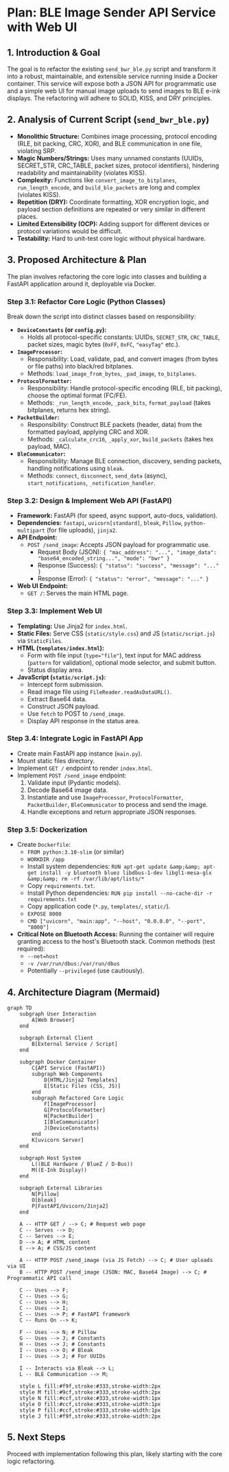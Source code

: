 # Plan: BLE Image Sender API Service with Web UI

## 1. Introduction &amp; Goal

The goal is to refactor the existing `send_bwr_ble.py` script and transform it into a robust, maintainable, and extensible service running inside a Docker container. This service will expose both a JSON API for programmatic use and a simple web UI for manual image uploads to send images to BLE e-ink displays. The refactoring will adhere to SOLID, KISS, and DRY principles.

## 2. Analysis of Current Script (`send_bwr_ble.py`)

*   **Monolithic Structure:** Combines image processing, protocol encoding (RLE, bit packing, CRC, XOR), and BLE communication in one file, violating SRP.
*   **Magic Numbers/Strings:** Uses many unnamed constants (UUIDs, SECRET_STR, CRC_TABLE, packet sizes, protocol identifiers), hindering readability and maintainability (violates KISS).
*   **Complexity:** Functions like `convert_image_to_bitplanes`, `run_length_encode`, and `build_ble_packets` are long and complex (violates KISS).
*   **Repetition (DRY):** Coordinate formatting, XOR encryption logic, and payload section definitions are repeated or very similar in different places.
*   **Limited Extensibility (OCP):** Adding support for different devices or protocol variations would be difficult.
*   **Testability:** Hard to unit-test core logic without physical hardware.

## 3. Proposed Architecture &amp; Plan

The plan involves refactoring the core logic into classes and building a FastAPI application around it, deployable via Docker.

### Step 3.1: Refactor Core Logic (Python Classes)

Break down the script into distinct classes based on responsibility:

*   **`DeviceConstants` (or `config.py`):**
    *   Holds all protocol-specific constants: UUIDs, `SECRET_STR`, `CRC_TABLE`, packet sizes, magic bytes (`0xFF`, `0xFC`, `"easyTag"` etc.).
*   **`ImageProcessor`:**
    *   Responsibility: Load, validate, pad, and convert images (from bytes or file paths) into black/red bitplanes.
    *   Methods: `load_image_from_bytes`, `_pad_image`, `to_bitplanes`.
*   **`ProtocolFormatter`:**
    *   Responsibility: Handle protocol-specific encoding (RLE, bit packing), choose the optimal format (FC/FE).
    *   Methods: `_run_length_encode`, `_pack_bits`, `format_payload` (takes bitplanes, returns hex string).
*   **`PacketBuilder`:**
    *   Responsibility: Construct BLE packets (header, data) from the formatted payload, applying CRC and XOR.
    *   Methods: `_calculate_crc16`, `_apply_xor`, `build_packets` (takes hex payload, MAC).
*   **`BleCommunicator`:**
    *   Responsibility: Manage BLE connection, discovery, sending packets, handling notifications using `bleak`.
    *   Methods: `connect`, `disconnect`, `send_data` (async), `start_notifications`, `_notification_handler`.

### Step 3.2: Design &amp; Implement Web API (FastAPI)

*   **Framework:** FastAPI (for speed, async support, auto-docs, validation).
*   **Dependencies:** `fastapi`, `uvicorn[standard]`, `bleak`, `Pillow`, `python-multipart` (for file uploads), `jinja2`.
*   **API Endpoint:**
    *   `POST /send_image`: Accepts JSON payload for programmatic use.
        *   Request Body (JSON): `{ "mac_address": "...", "image_data": "base64_encoded_string...", "mode": "bwr" }`
        *   Response (Success): `{ "status": "success", "message": "..." }`
        *   Response (Error): `{ "status": "error", "message": "..." }`
*   **Web UI Endpoint:**
    *   `GET /`: Serves the main HTML page.

### Step 3.3: Implement Web UI

*   **Templating:** Use Jinja2 for `index.html`.
*   **Static Files:** Serve CSS (`static/style.css`) and JS (`static/script.js`) via `StaticFiles`.
*   **HTML (`templates/index.html`):**
    *   Form with file input (`type="file"`), text input for MAC address (`pattern` for validation), optional mode selector, and submit button.
    *   Status display area.
*   **JavaScript (`static/script.js`):**
    *   Intercept form submission.
    *   Read image file using `FileReader.readAsDataURL()`.
    *   Extract Base64 data.
    *   Construct JSON payload.
    *   Use `fetch` to POST to `/send_image`.
    *   Display API response in the status area.

### Step 3.4: Integrate Logic in FastAPI App

*   Create main FastAPI app instance (`main.py`).
*   Mount static files directory.
*   Implement `GET /` endpoint to render `index.html`.
*   Implement `POST /send_image` endpoint:
    1.  Validate input (Pydantic models).
    2.  Decode Base64 image data.
    3.  Instantiate and use `ImageProcessor`, `ProtocolFormatter`, `PacketBuilder`, `BleCommunicator` to process and send the image.
    4.  Handle exceptions and return appropriate JSON responses.

### Step 3.5: Dockerization

*   Create `Dockerfile`:
    *   `FROM python:3.10-slim` (or similar)
    *   `WORKDIR /app`
    *   Install system dependencies: `RUN apt-get update &amp;&amp; apt-get install -y bluetooth bluez libdbus-1-dev libgl1-mesa-glx &amp;&amp; rm -rf /var/lib/apt/lists/*`
    *   Copy `requirements.txt`.
    *   Install Python dependencies: `RUN pip install --no-cache-dir -r requirements.txt`
    *   Copy application code (`*.py`, `templates/`, `static/`).
    *   `EXPOSE 8000`
    *   `CMD ["uvicorn", "main:app", "--host", "0.0.0.0", "--port", "8000"]`
*   **Critical Note on Bluetooth Access:** Running the container will require granting access to the host's Bluetooth stack. Common methods (test required):
    *   `--net=host`
    *   `-v /var/run/dbus:/var/run/dbus`
    *   Potentially `--privileged` (use cautiously).

## 4. Architecture Diagram (Mermaid)

```mermaid
graph TD
    subgraph User Interaction
        A[Web Browser]
    end

    subgraph External Client
        B[External Service / Script]
    end

    subgraph Docker Container
        C{API Service (FastAPI)}
        subgraph Web Components
            D[HTML/Jinja2 Templates]
            E[Static Files (CSS, JS)]
        end
        subgraph Refactored Core Logic
            F[ImageProcessor]
            G[ProtocolFormatter]
            H[PacketBuilder]
            I[BleCommunicator]
            J(DeviceConstants)
        end
        K[uvicorn Server]
    end

    subgraph Host System
        L((BLE Hardware / BlueZ / D-Bus))
        M((E-Ink Display))
    end

    subgraph External Libraries
        N[Pillow]
        O[bleak]
        P[FastAPI/Uvicorn/Jinja2]
    end

    A -- HTTP GET / --> C; # Request web page
    C -- Serves --> D;
    C -- Serves --> E;
    D --> A; # HTML content
    E --> A; # CSS/JS content

    A -- HTTP POST /send_image (via JS Fetch) --> C; # User uploads via UI
    B -- HTTP POST /send_image (JSON: MAC, Base64 Image) --> C; # Programmatic API call

    C -- Uses --> F;
    C -- Uses --> G;
    C -- Uses --> H;
    C -- Uses --> I;
    C -- Uses --> P; # FastAPI framework
    C -- Runs On --> K;

    F -- Uses --> N; # Pillow
    G -- Uses --> J; # Constants
    H -- Uses --> J; # Constants
    I -- Uses --> O; # Bleak
    I -- Uses --> J; # For UUIDs

    I -- Interacts via Bleak --> L;
    L -- BLE Communication --> M;

    style L fill:#f9f,stroke:#333,stroke-width:2px
    style M fill:#9cf,stroke:#333,stroke-width:2px
    style N fill:#ccf,stroke:#333,stroke-width:1px
    style O fill:#ccf,stroke:#333,stroke-width:1px
    style P fill:#ccf,stroke:#333,stroke-width:1px
    style J fill:#f9f,stroke:#333,stroke-width:2px

```

## 5. Next Steps

Proceed with implementation following this plan, likely starting with the core logic refactoring.